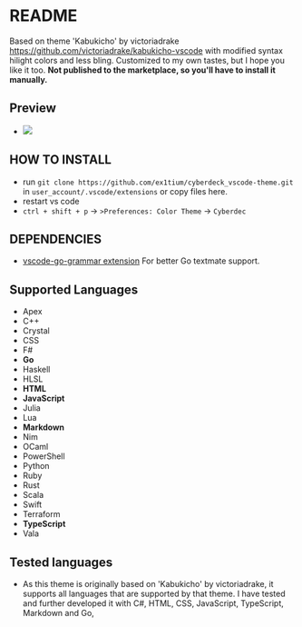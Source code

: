 # README

Based on theme 'Kabukicho' by victoriadrake https://github.com/victoriadrake/kabukicho-vscode with modified syntax hilight colors and less bling. Customized to my own tastes, but I hope you like it too. **Not published to the marketplace, so you'll have to install it manually.**

## Preview
- ![](https://i.imgur.com/elIVe6q.png)


## HOW TO INSTALL

* run `git clone https://github.com/ex1tium/cyberdeck_vscode-theme.git` in `user_account/.vscode/extensions` or copy files here.
* restart vs code
* `ctrl + shift + p` -> `>Preferences: Color Theme` -> `Cyberdec`

## DEPENDENCIES

- [vscode-go-grammar extension](https://github.com/dannymcgee/vscode-go-grammar) For better Go textmate support.

## Supported Languages
- Apex
- C++
- Crystal
- CSS
- F#
- **Go**
- Haskell
- HLSL
- **HTML**
- **JavaScript**
- Julia
- Lua
- **Markdown**
- Nim
- OCaml
- PowerShell
- Python
- Ruby
- Rust
- Scala
- Swift
- Terraform
- **TypeScript**
- Vala

## Tested languages
- As this theme is originally based on 'Kabukicho' by victoriadrake, it supports all languages that are supported by that theme. I have tested and further developed it with C#, HTML, CSS, JavaScript, TypeScript, Markdown and Go, 